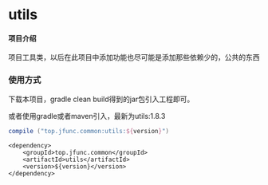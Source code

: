 # utils

#### 项目介绍
项目工具类，以后在此项目中添加功能也尽可能是添加那些依赖少的，公共的东西

### 使用方式
下载本项目，gradle clean build得到的jar包引入工程即可。

或者使用gradle或者maven引入，最新为utils:1.8.3

```gradle
compile ("top.jfunc.common:utils:${version}")
```
```maven
<dependency>
    <groupId>top.jfunc.common</groupId>
    <artifactId>utils</artifactId>
    <version>${version}</version>
</dependency>
```